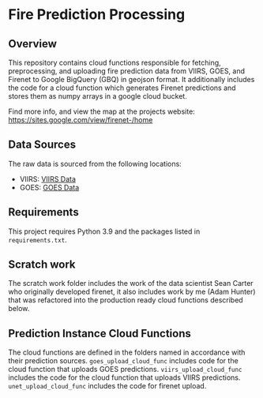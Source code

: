 # Fire Prediction Processing

## Overview
This repository contains cloud functions responsible for fetching, preprocessing, and uploading fire prediction data from VIIRS, GOES, and Firenet to Google BigQuery (GBQ) in geojson format. It additionally includes the code for a cloud function which generates Firenet predictions and stores them as numpy arrays in a google cloud bucket.

Find more info, and view the map at the projects website: 
https://sites.google.com/view/firenet-/home

## Data Sources
The raw data is sourced from the following locations:
- VIIRS: [VIIRS Data](https://firms.modaps.eosdis.nasa.gov/usfs/api/area/)
- GOES: [GOES Data](https://console.cloud.google.com/storage/browser/gcp-public-data-goes-16)

## Requirements
This project requires Python 3.9 and the packages listed in `requirements.txt`.

## Scratch work
The scratch work folder includes the work of the data scientist Sean Carter who originally developed firenet, it also includes work by me (Adam Hunter) that was refactored into the production ready cloud functions described below.

## Prediction Instance Cloud Functions
The cloud functions are defined in the folders named in accordance with their prediction sources. `goes_upload_cloud_func` includes code for the cloud function that uploads GOES predictions. `viirs_upload_cloud_func` includes the code for the cloud function that uploads VIIRS predictions. `unet_upload_cloud_func` includes the code for firenet upload.